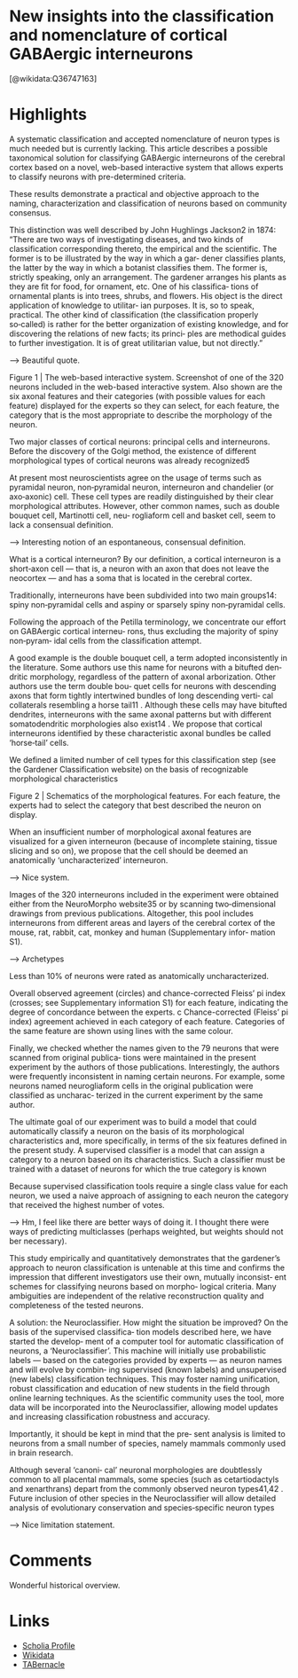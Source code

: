 
New insights into the classification and nomenclature of cortical GABAergic interneurons
========================================================================================
  
  [@wikidata:Q36747163]  

# Highlights

A systematic classification and accepted nomenclature of neuron types is much needed but is currently lacking. This article describes a possible taxonomical solution for classifying GABAergic interneurons of the cerebral cortex based on a novel, web-based interactive system that allows experts to classify neurons with pre-determined criteria.

These results demonstrate a practical and objective approach to the naming, characterization and classification of neurons based on community consensus.

This distinction was well described by John Hughlings Jackson2
in 1874: “There are two ways
of investigating diseases, and two kinds of classification corresponding thereto, the empirical and the scientific. The former is to be illustrated by the way in which a gar‑ dener classifies plants, the latter by the way in which a botanist classifies them. The former is, strictly speaking, only an arrangement. The gardener arranges his plants as they are fit for food, for ornament, etc. One of his classifica‑ tions of ornamental plants is into trees, shrubs, and flowers. His object is the direct application of knowledge to utilitar‑ ian purposes. It is, so to speak, practical. The other kind of classification (the classification properly so‑called) is rather for the better organization of existing knowledge, and for discovering the relations of new facts; its princi‑ ples are methodical guides to further investigation. It is of great utilitarian value, but not directly.”

--> Beautiful quote.

Figure 1 | The web-based interactive system. Screenshot of one of the 320 neurons included in the web-based interactive system. Also shown are the six axonal features and their categories (with possible values for each feature) displayed for the experts so they can select, for each feature, the category that is the most appropriate to describe the morphology of the neuron.

Two major classes of cortical neurons: principal cells and interneurons. Before the discovery of the Golgi method, the existence of different morphological types of cortical neurons was already recognized5

At present most neuroscientists agree on the usage of terms such as pyramidal neuron, non‑pyramidal neuron, interneuron and chandelier (or axo‑axonic) cell. These cell types are readily distinguished by their clear morphological attributes. However, other common names, such as double bouquet cell, Martinotti cell, neu‑ rogliaform cell and basket cell, seem to lack a consensual definition.

--> Interesting notion of an espontaneous, consensual definition.

What is a cortical interneuron? By our definition, a cortical interneuron is a short‑axon cell — that is, a neuron with an axon that does not leave the neocortex — and has a soma that is located in the cerebral cortex.

Traditionally, interneurons have been subdivided into two main groups14: spiny non‑pyramidal cells and
aspiny or sparsely spiny non‑pyramidal cells.

Following the approach of the Petilla terminology, we concentrate our effort on GABAergic cortical interneu‑ rons, thus excluding the majority of spiny non‑pyram‑ idal cells from the classification attempt. 

A good example is the double bouquet cell, a term adopted inconsistently in the literature. Some authors use this name for neurons with a bitufted den‑ dritic morphology, regardless of the pattern of axonal arborization. Other authors use the term double bou‑
quet cells for neurons with descending axons that form tightly intertwined bundles of long descending verti‑ cal collaterals resembling a horse tail11
. Although these
cells may have bitufted dendrites, interneurons with the same axonal patterns but with different somatodendritic morphologies also exist14
. We propose that cortical
interneurons identified by these characteristic axonal bundles be called ‘horse‑tail’ cells.

We defined a limited number of cell types for this classification step (see the Gardener Classification website) on the basis of recognizable morphological characteristics

Figure 2 | Schematics of the morphological features. For each feature, the experts had to select the category that best described the neuron on display.

When an insufficient number of morphological axonal features are visualized for a given interneuron (because of incomplete staining, tissue slicing and so on), we propose that the cell should be deemed an anatomically ‘uncharacterized’ interneuron.

--> Nice system.

Images of the 320 interneurons included in the experiment were obtained either from the NeuroMorpho website35
or by scanning two‑dimensional drawings from previous publications. Altogether, this pool includes interneurons from different areas and layers of the cerebral cortex of the mouse, rat, rabbit, cat, monkey and human (Supplementary infor‑ mation S1).

--> Archetypes

Less than 10% of neurons were rated as anatomically uncharacterized.

Overall observed agreement (circles) and chance-corrected Fleiss’ pi index (crosses; see Supplementary information S1) for each feature, indicating the degree of concordance between the experts. c Chance-corrected (Fleiss’ pi index) agreement achieved in each category of each feature. Categories of the same feature are shown using lines with the same colour.

Finally, we checked whether the names given to the
79 neurons that were scanned from original publica‑ tions were maintained in the present experiment by the authors of those publications. Interestingly, the authors were frequently inconsistent in naming certain neurons. For example, some neurons named neurogliaform cells in the original publication were classified as uncharac‑ terized in the current experiment by the same author.

The ultimate goal of our experiment was to build a model that could automatically classify a neuron on the basis of its morphological characteristics and, more specifically, in terms of the six features defined in the present study. A supervised classifier is a model that can assign a category to a neuron based on its characteristics. Such a classifier must be trained with a dataset of neurons for which the true category is known

Because supervised classification tools require a single class value for each neuron, we used a naive approach of assigning to each neuron the category that received the highest number of votes. 

--> Hm, I feel like there are better ways of doing it. I thought there were ways of predicting multiclasses (perhaps weighted, but weights should not ber necessary).

This study empirically and quantitatively demonstrates that the gardener’s approach to neuron classification is untenable at this time and confirms the impression that different investigators use their own, mutually inconsist‑ ent schemes for classifying neurons based on morpho‑ logical criteria. Many ambiguities are independent of the relative reconstruction quality and completeness of the tested neurons.

A solution: the Neuroclassifier. How might the situation be improved? On the basis of the supervised classifica‑ tion models described here, we have started the develop‑ ment of a computer tool for automatic classification of neurons, a ‘Neuroclassifier’. This machine will initially use probabilistic labels — based on the categories provided by experts — as neuron names and will evolve by combin‑ ing supervised (known labels) and unsupervised (new labels) classification techniques. This may foster naming unification, robust classification and education of new students in the field through online learning techniques. As the scientific community uses the tool, more data will be incorporated into the Neuroclassifier, allowing model updates and increasing classification robustness and accuracy.

Importantly, it should be kept in mind that the pre‑
sent analysis is limited to neurons from a small number of species, namely mammals commonly used in brain research.

Although several ‘canoni‑ cal’ neuronal morphologies are doubtlessly common to all placental mammals, some species (such as cetartiodactyls and xenarthrans) depart from the commonly observed neuron types41,42
. Future inclusion of other species in the Neuroclassifier will allow detailed analysis of evolutionary conservation and species‑specific neuron types

--> Nice limitation statement.
# Comments

Wonderful historical overview.

# Links
  
 * [Scholia Profile](https://scholia.toolforge.org/work/Q36747163)  
 * [Wikidata](https://www.wikidata.org/wiki/Q36747163)  
 * [TABernacle](https://tabernacle.toolforge.org/?#/tab/manual/Q36747163/P921%3BP4510)  
